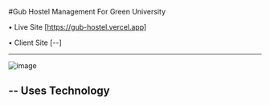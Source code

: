 #Gub Hostel Management For Green University

• Live Site [https://gub-hostel.vercel.app]

• Client Site [--]

---
![image](https://user-images.githubusercontent.com/108426827/226466912-90a294cd-d58c-483d-a056-c2625da975c8.png)

-- Uses Technology
- 
